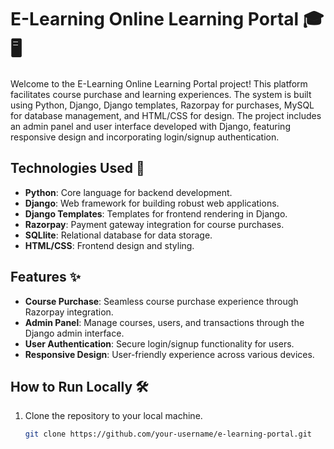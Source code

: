 # E-Learning Online Learning Portal 🎓🖥️

Welcome to the E-Learning Online Learning Portal project! This platform facilitates course purchase and learning experiences. The system is built using Python, Django, Django templates, Razorpay for purchases, MySQL for database management, and HTML/CSS for design. The project includes an admin panel and user interface developed with Django, featuring responsive design and incorporating login/signup authentication.

## Technologies Used 🚀

- **Python**: Core language for backend development.
- **Django**: Web framework for building robust web applications.
- **Django Templates**: Templates for frontend rendering in Django.
- **Razorpay**: Payment gateway integration for course purchases.
- **SQLlite**: Relational database for data storage.
- **HTML/CSS**: Frontend design and styling.

## Features ✨

- **Course Purchase**: Seamless course purchase experience through Razorpay integration.
- **Admin Panel**: Manage courses, users, and transactions through the Django admin interface.
- **User Authentication**: Secure login/signup functionality for users.
- **Responsive Design**: User-friendly experience across various devices.

## How to Run Locally 🛠️

1. Clone the repository to your local machine.
   ```bash
   git clone https://github.com/your-username/e-learning-portal.git
